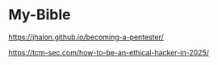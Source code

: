 # My-Bible

https://jhalon.github.io/becoming-a-pentester/

https://tcm-sec.com/how-to-be-an-ethical-hacker-in-2025/
